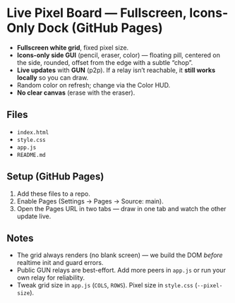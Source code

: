# Live Pixel Board — Fullscreen, Icons-Only Dock (GitHub Pages)

- **Fullscreen white grid**, fixed pixel size.
- **Icons-only side GUI** (pencil, eraser, color) — floating pill, centered on the side, rounded, offset from the edge with a subtle “chop”.
- **Live updates** with **GUN** (p2p). If a relay isn’t reachable, it **still works locally** so you can draw.
- Random color on refresh; change via the Color HUD.
- **No clear canvas** (erase with the eraser).

## Files
- `index.html`
- `style.css`
- `app.js`
- `README.md`

## Setup (GitHub Pages)
1. Add these files to a repo.
2. Enable Pages (Settings → Pages → Source: main).
3. Open the Pages URL in two tabs — draw in one tab and watch the other update live.

## Notes
- The grid always renders (no blank screen) — we build the DOM *before* realtime init and guard errors.
- Public GUN relays are best-effort. Add more peers in `app.js` or run your own relay for reliability.
- Tweak grid size in `app.js` (`COLS`, `ROWS`). Pixel size in `style.css` (`--pixel-size`).
